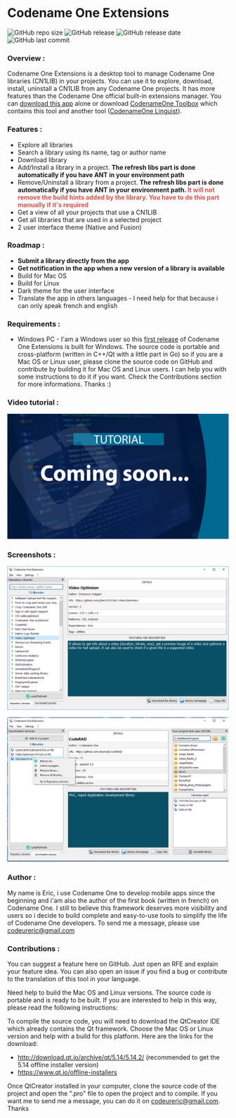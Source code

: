 # Codename One Extensions

![GitHub repo size](https://img.shields.io/github/repo-size/ericlight/CN1Extensions?style=plastic)
![GitHub release](https://img.shields.io/github/v/release/ericlight/CN1Extensions?style=plastic)
![GitHub release date](https://img.shields.io/github/release-date/ericlight/CN1Extensions?style=plastic)
![GitHub last commit](https://img.shields.io/github/last-commit/ericlight/CN1Extensions?color=red&style=plastic)

### Overview :
Codename One Extensions is a desktop tool to manage Codename One libraries (CN1LIB) in your projects. 
You can use it to explore, download, install, uninstall a CN1LIB from any Codename One projects. It has more features than the Codename One official built-in extensions manager.
You can [download this app](https://github.com/ericlight/CN1Extensions/releases/tag/1.0) alone or download [CodenameOne Toolbox](https://ericlight.github.io/CN1Toolbox) which contains this tool and another tool ([CodenameOne Linguist](https://ericlight.github.io/CN1Linguist)).

### Features :
- Explore all libraries
- Search a library using its name, tag or author name
- Download library
- Add/Install a library in a project. **The refresh libs part is done automatically if you have ANT in your environment path**
- Remove/Uninstall a library from a project. **The refresh libs part is done automatically if you have ANT in your environment path. <font color="#d9534f">It will not remove the build hints added by the library. You have to do this part manually if it's required</font>**
- Get a view of all your projects that use a CN1LIB
- Get all libraries that are used in a selected project
- 2 user interface theme (Native and Fusion)

### Roadmap :
- **Submit a library directly from the app**
- **Get notification in the app when a new version of a library is available**
- Build for Mac OS
- Build for Linux
- Dark theme for the user interface
- Translate the app in others languages - I need help for that because i can only speak french and english

### Requirements :
- Windows PC - I'am a Windows user so this [first release](https://github.com/ericlight/CN1Extensions/releases/tag/1.0) of Codename One Extensions is built for Windows. The source code is portable and cross-platform (written in C++/Qt with a little part in Go) so if you are a Mac OS or Linux user, please clone the source code on GitHub and contribute by building it for Mac OS and Linux users. I can help you with some instructions to do it if you want. Check the Contributions section for more informations. Thanks :)

### Video tutorial :
![Image](screenshots/tutorial.jpg "")

### Screenshots :
![Image](screenshots/s1.png "")

![Image](screenshots/s2.png "")

### Author :
My name is Eric, i use Codename One to develop mobile apps since the beginning and i'am also the author of the first book (written in french) on Codename One. 
I still to believe this framework deserves more visibility and users so i decide to build complete and easy-to-use tools to simplify the life of Codename One developers. 
To send me a message, please use [codeureric@gmail.com](mailto:codeureric@gmail.com)

### Contributions :
You can suggest a feature here on GitHub. Just open an RFE and explain your feature idea. You can also open an issue if you find a bug or contribute to the translation of this tool in your language.

Need help to build the Mac OS and Linux versions. The source code is portable and is ready to be built. If you are interested to help in this way, please read the following instructions:

To compile the source code, you will need to download the QtCreator IDE which already contains the Qt framework. Choose the Mac OS or Linux version and help with a build for this platform. Here are the links for the download:
- http://download.qt.io/archive/qt/5.14/5.14.2/ (recommended to get the 5.14 offline installer version)
- https://www.qt.io/offline-installers

Once QtCreator installed in your computer, clone the source code of the project and open the ".pro" file to open the project and to compile. 
If you want me to send me a message, you can do it on [codeureric@gmail.com](mailto:codeureric@gmail.com). Thanks


